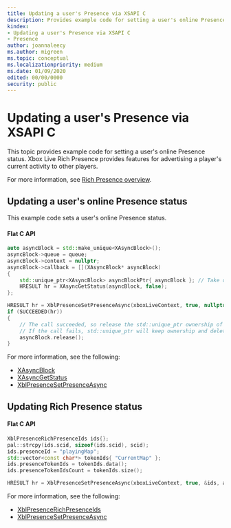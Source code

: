 ```yaml
---
title: Updating a user's Presence via XSAPI C
description: Provides example code for setting a user's online Presence status.
kindex:
- Updating a user's Presence via XSAPI C
- Presence
author: joannaleecy
ms.author: migreen
ms.topic: conceptual
ms.localizationpriority: medium
ms.date: 01/09/2020
edited: 00/00/0000
security: public
---
```


# Updating a user's Presence via XSAPI C

This topic provides example code for setting a user's online Presence status. Xbox Live Rich Presence provides features for advertising a player's current activity to other players.

For more information, see [Rich Presence overview](../live-presence-overview.md).

## Updating a user's online Presence status

This example code sets a user's online Presence status.

#### Flat C API


```cpp
auto asyncBlock = std::make_unique<XAsyncBlock>();
asyncBlock->queue = queue;
asyncBlock->context = nullptr;
asyncBlock->callback = [](XAsyncBlock* asyncBlock)
{
    std::unique_ptr<XAsyncBlock> asyncBlockPtr{ asyncBlock }; // Take over ownership of XAsyncBlock*.
    HRESULT hr = XAsyncGetStatus(asyncBlock, false);
};

HRESULT hr = XblPresenceSetPresenceAsync(xboxLiveContext, true, nullptr, asyncBlock.get());
if (SUCCEEDED(hr))
{
    // The call succeeded, so release the std::unique_ptr ownership of XAsyncBlock* because the callback will take over ownership.
    // If the call fails, std::unique_ptr will keep ownership and delete XAsyncBlock*.
    asyncBlock.release();
}
```

For more information, see the following:

* [XAsyncBlock](../../../../../reference/system/xasync/structs/xasyncblock.md)
* [XAsyncGetStatus](../../../../../reference/system/xasync/functions/xasyncgetstatus.md)
* [XblPresenceSetPresenceAsync](../../../../../reference/live/xsapi-c/presence_c/functions/xblpresencesetpresenceasync.md)













## Updating Rich Presence status

#### Flat C API

```cpp
XblPresenceRichPresenceIds ids{};
pal::strcpy(ids.scid, sizeof(ids.scid), scid);
ids.presenceId = "playingMap";
std::vector<const char*> tokenIds{ "CurrentMap" };
ids.presenceTokenIds = tokenIds.data();
ids.presenceTokenIdsCount = tokenIds.size();

HRESULT hr = XblPresenceSetPresenceAsync(xboxLiveContext, true, &ids, asyncBlock.get());
```

For more information, see the following:

* [XblPresenceRichPresenceIds](../../../../../reference/live/xsapi-c/presence_c/structs/xblpresencerichpresenceids.md)
* [XblPresenceSetPresenceAsync](../../../../../reference/live/xsapi-c/presence_c/functions/xblpresencesetpresenceasync.md)
